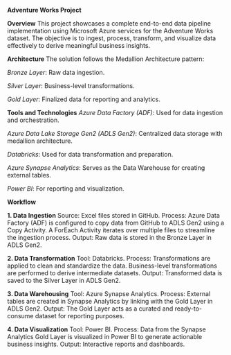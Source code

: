 **Adventure Works Project**

**Overview**
This project showcases a complete end-to-end data pipeline implementation using Microsoft Azure services for the Adventure Works dataset. The objective is to ingest, process, transform, and visualize data effectively to derive meaningful business insights.

**Architecture**
The solution follows the Medallion Architecture pattern:

*Bronze Layer*: Raw data ingestion.

*Silver Layer*: Business-level transformations.

*Gold Layer*: Finalized data for reporting and analytics.

**Tools and Technologies**
*Azure Data Factory (ADF)*: Used for data ingestion and orchestration.

*Azure Data Lake Storage Gen2 (ADLS Gen2)*: Centralized data storage with medallion architecture.

*Databricks*: Used for data transformation and preparation.

*Azure Synapse Analytics*: Serves as the Data Warehouse for creating external tables.

*Power BI*: For reporting and visualization.

**Workflow**

**1. Data Ingestion**
Source: Excel files stored in GitHub.
Process:
Azure Data Factory (ADF) is configured to copy data from GitHub to ADLS Gen2 using a Copy Activity.
A ForEach Activity iterates over multiple files to streamline the ingestion process.
Output: Raw data is stored in the Bronze Layer in ADLS Gen2.

**2. Data Transformation**
Tool: Databricks.
Process:
Transformations are applied to clean and standardize the data.
Business-level transformations are performed to derive intermediate datasets.
Output: Transformed data is saved to the Silver Layer in ADLS Gen2.

**3. Data Warehousing**
Tool: Azure Synapse Analytics.
Process:
External tables are created in Synapse Analytics by linking with the Gold Layer in ADLS Gen2.
Output: The Gold Layer acts as a curated and ready-to-consume dataset for reporting purposes.

**4. Data Visualization**
Tool: Power BI.
Process:
Data from the Synapse Analytics Gold Layer is visualized in Power BI to generate actionable business insights.
Output: Interactive reports and dashboards.
